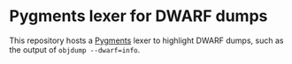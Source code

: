 # Pygments lexer for DWARF dumps

This repository hosts a [Pygments](http://pygments.org/) lexer to highlight
DWARF dumps, such as the output of `objdump --dwarf=info`.
